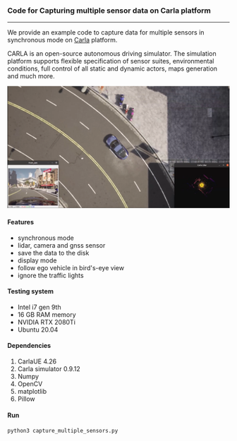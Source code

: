 ### Code for Capturing multiple sensor data on Carla platform
___

We provide an example code to capture data for multiple sensors in synchronous mode on [Carla](https://carla.org/) platform.

CARLA is an open-source autonomous driving simulator. The simulation platform supports flexible specification of sensor suites, environmental conditions, full control of all static and dynamic actors, maps generation and much more.

![](./demo.png)

#### Features
* synchronous mode
* lidar, camera and gnss sensor
* save the data to the disk
* display mode
* follow ego vehicle in bird's-eye view
* ignore the traffic lights


#### Testing system
* Intel i7 gen 9th
* 16 GB RAM memory
* NVIDIA RTX 2080Ti
* Ubuntu 20.04

#### Dependencies
1. CarlaUE 4.26
2. Carla simulator 0.9.12
3. Numpy
4. OpenCV
5. matplotlib
6. Pillow

#### Run
```
python3 capture_multiple_sensors.py
```